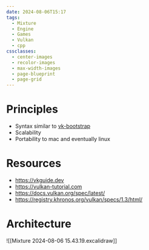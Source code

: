 ```yaml
---
date: 2024-08-06T15:17
tags:
  - Mixture
  - Engine
  - Games
  - Vulkan
  - cpp
cssclasses:
  - center-images
  - recolor-images
  - max-width-images
  - page-blueprint
  - page-grid
---
```

# Principles
- Syntax similar to [vk-bootstrap](https://github.com/charles-lunarg/vk-bootstrap/)
- Scalability
- Portability to mac and eventually linux

# Resources
- https://vkguide.dev
- https://vulkan-tutorial.com
- https://docs.vulkan.org/spec/latest/
- https://registry.khronos.org/vulkan/specs/1.3/html/

# Architecture
![[Mixture 2024-08-06 15.43.19.excalidraw]]